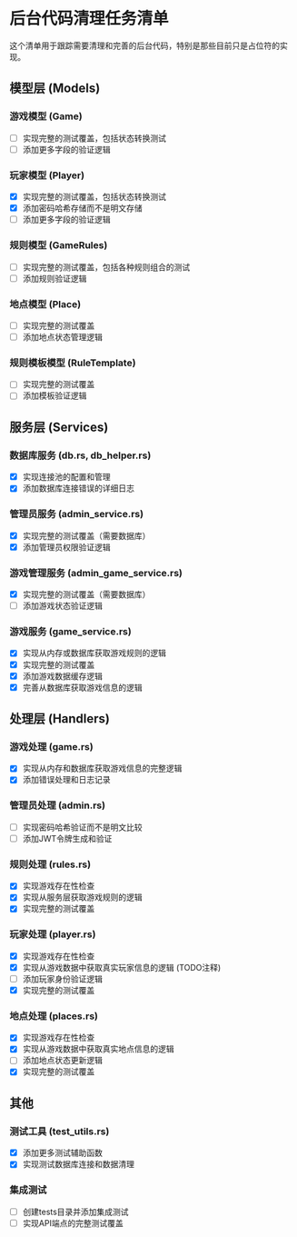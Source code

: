 # 后台代码清理任务清单

这个清单用于跟踪需要清理和完善的后台代码，特别是那些目前只是占位符的实现。

## 模型层 (Models)

### 游戏模型 (Game)
- [ ] 实现完整的测试覆盖，包括状态转换测试
- [ ] 添加更多字段的验证逻辑

### 玩家模型 (Player)
- [x] 实现完整的测试覆盖，包括状态转换测试
- [x] 添加密码哈希存储而不是明文存储
- [ ] 添加更多字段的验证逻辑

### 规则模型 (GameRules)
- [ ] 实现完整的测试覆盖，包括各种规则组合的测试
- [ ] 添加规则验证逻辑

### 地点模型 (Place)
- [ ] 实现完整的测试覆盖
- [ ] 添加地点状态管理逻辑

### 规则模板模型 (RuleTemplate)
- [ ] 实现完整的测试覆盖
- [ ] 添加模板验证逻辑

## 服务层 (Services)

### 数据库服务 (db.rs, db_helper.rs)
- [x] 实现连接池的配置和管理
- [x] 添加数据库连接错误的详细日志

### 管理员服务 (admin_service.rs)
- [x] 实现完整的测试覆盖（需要数据库）
- [x] 添加管理员权限验证逻辑

### 游戏管理服务 (admin_game_service.rs)
- [x] 实现完整的测试覆盖（需要数据库）
- [ ] 添加游戏状态验证逻辑

### 游戏服务 (game_service.rs)
- [x] 实现从内存或数据库获取游戏规则的逻辑
- [x] 实现完整的测试覆盖
- [x] 添加游戏数据缓存逻辑
- [x] 完善从数据库获取游戏信息的逻辑

## 处理层 (Handlers)

### 游戏处理 (game.rs)
- [x] 实现从内存和数据库获取游戏信息的完整逻辑
- [x] 添加错误处理和日志记录

### 管理员处理 (admin.rs)
- [ ] 实现密码哈希验证而不是明文比较
- [ ] 添加JWT令牌生成和验证

### 规则处理 (rules.rs)
- [x] 实现游戏存在性检查
- [x] 实现从服务层获取游戏规则的逻辑
- [x] 实现完整的测试覆盖

### 玩家处理 (player.rs)
- [x] 实现游戏存在性检查
- [x] 实现从游戏数据中获取真实玩家信息的逻辑 (TODO注释)
- [ ] 添加玩家身份验证逻辑
- [x] 实现完整的测试覆盖

### 地点处理 (places.rs)
- [x] 实现游戏存在性检查
- [x] 实现从游戏数据中获取真实地点信息的逻辑
- [ ] 添加地点状态更新逻辑
- [x] 实现完整的测试覆盖

## 其他

### 测试工具 (test_utils.rs)
- [x] 添加更多测试辅助函数
- [x] 实现测试数据库连接和数据清理

### 集成测试
- [ ] 创建tests目录并添加集成测试
- [ ] 实现API端点的完整测试覆盖